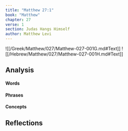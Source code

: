 ```yaml
---
title: "Matthew 27:1"
book: "Matthew"
chapter: 27
verse: 1
section: Judas Hangs Himself
author: Matthew Levi
---
```

![[/Greek/Matthew/027/Matthew-027-001G.md#Text]]
![[/Hebrew/Matthew/027/Matthew-027-001H.md#Text]]

## Analysis

#### Words

#### Phrases

#### Concepts

## Reflections
